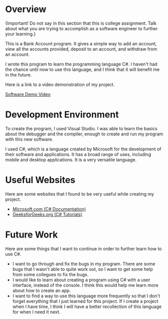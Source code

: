 # Overview

{Important! Do not say in this section that this is college assignment. Talk about what you are trying to accomplish as a software engineer to further your learning.}

This is a Bank Account program. It gives a simple way to add an account, view all the accounts provided, deposit to an account, and withdraw from an account.

I wrote this program to learn the programming language C#. I haven't had the chance until now to use this language, and I think that it will benefit me in the future.

Here is a link to a video demonstration of my project.

[Software Demo Video](http://youtube.link.goes.here)

# Development Environment

To create the program, I used Visual Studio. I was able to learn the basics about the debugger and the compiler, enough to create and run my program with this new software.

I used C#, which is a language created by Microsoft for the development of their software and applications. It has a broad range of uses, including mobile and desktop
applications. It is a very versatile language.

# Useful Websites

Here are some websites that I found to be very useful while creating my project.

- [Microsoft.com (C# Documentation)](https://learn.microsoft.com/en-us/dotnet/csharp/)
- [GeeksforGeeks.org (C# Tutorials)](https://www.geeksforgeeks.org/csharp-programming-language/)

# Future Work

Here are some things that I want to continue in order to further learn how to use C#.

- I want to go through and fix the bugs in my program. There are some bugs that I wasn't able to quite work out, so I want to get some help from some
collegues to fix the bugs.
- I would like to learn about creating a program using C# with a user interface, instead of the console. I think this would help me learn more about
how to create an app.
- I want to find a way to use this language more frequently so that I don't forget everything that I just learned for this project. If I create a project
when I have time, I think I will have a better recollection of this language for when I need it next.